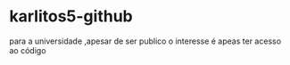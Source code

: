 # karlitos5-github
para a universidade ,apesar de ser publico o interesse é apeas ter acesso ao código
